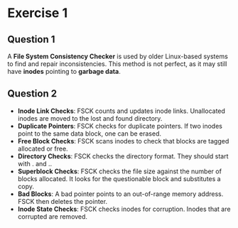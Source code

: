 # Exercise 1

## Question 1
A **File System Consistency Checker** is used by older Linux-based systems to find and repair inconsistencies. This method is not perfect, as it may still have **inodes** pointing to **garbage data**.  

## Question 2
- **Inode Link Checks**: FSCK counts and updates inode links. Unallocated inodes are moved to the lost and found directory.
- **Duplicate Pointers**: FSCK checks for duplicate pointers. If two inodes point to the same data block, one can be erased.
- **Free Block Checks**: FSCK scans inodes to check that blocks are tagged allocated or free.
- **Directory Checks**: FSCK checks the directory format. They should start with . and ..
- **Superblock Checks**: FSCK checks the file size against the number of blocks allocated. It looks for the questionable block and substitutes a copy.
- **Bad Blocks**: A bad pointer points to an out-of-range memory address. FSCK then deletes the pointer.
- **Inode State Checks**: FSCK checks inodes for corruption. Inodes that are corrupted are removed.